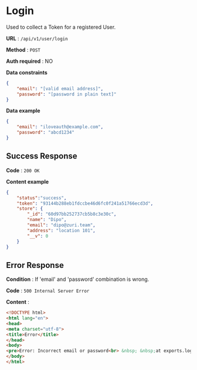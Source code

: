 # Login

Used to collect a Token for a registered User.

**URL** : `/api/v1/user/login`

**Method** : `POST`

**Auth required** : NO

**Data constraints**

```json
{
    "email": "[valid email address]",
    "password": "[password in plain text]"
}
```

**Data example**

```json
{
    "email": "iloveauth@example.com",
    "password": "abcd1234"
}
```

## Success Response

**Code** : `200 OK`

**Content example**

```json
{
    "status":"success",
    "token": "93144b288eb1fdccbe46d6fc0f241a51766ecd3d",
    "store": {
        "_id": "60d97bb252737cb5b8c3e30c",
        "name": "Dipo",
        "email": "dipo@zuri.team",
        "address": "location 101",
        "__v": 0
    }
}
```

## Error Response

**Condition** : If 'email' and 'password' combination is wrong.

**Code** : `500 Internal Server Error`

**Content** :

```html
<!DOCTYPE html>
<html lang="en">
<head>
<meta charset="utf-8">
<title>Error</title>
</head>
<body>
<pre>Error: Incorrect email or password<br> &nbsp; &nbsp;at exports.login</pre>
</body>
</html>
```
